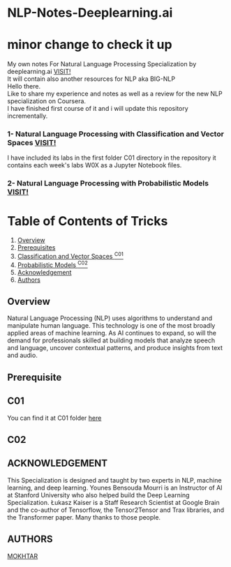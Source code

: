 # NLP-Notes-Deeplearning.ai
# minor change to check it up
My own notes For Natural Language Processing Specialization by deeplearning.ai [VISIT!](https://www.coursera.org/specializations/natural-language-processing)  
It will contain also another resources for NLP aka BIG-NLP  
Hello there.  
Like to share my experience and notes as well as a review for the new NLP specialization on Coursera.  
I have finished first course of it and i will update this repository incrementally.  
### 1- Natural Language Processing with Classification and Vector Spaces [VISIT!](https://www.coursera.org/learn/classification-vector-spaces-in-nlp)  
I have included its labs in the first folder C01 directory in the repository it contains each week's labs W0X as a Jupyter Notebook files.

### 2- Natural Language Processing with Probabilistic Models [VISIT!](https://www.coursera.org/learn/probabilistic-models-in-nlp)  

# Table of Contents of Tricks
1. [Overview](#Overview)
2. [Prerequisites](#Prerequisite)
3. [Classification and Vector Spaces <sup>C01</sup>](#C01)
4. [Probabilistic Models <sup>C02</sup>](#C02)
5. [Acknowledgement](#ACKNOWLEDGEMENT)
6. [Authors](#AUTHORS)

## Overview
Natural Language Processing (NLP) uses algorithms to understand and manipulate human language. This technology is one of the most broadly applied areas of machine learning. As AI continues to expand, so will the demand for professionals skilled at building models that analyze speech and language, uncover contextual patterns, and produce insights from text and audio.


## Prerequisite
## C01
You can find it at C01 folder [here](https://github.com/mohamed-mokhtar/NLP-Notes-Deeplearning.ai/blob/master/C01%20Natural%20Language%20Processing%20with%20Classification%20and%20Vector%20Spaces/README.md)
## C02

###

###
## ACKNOWLEDGEMENT
This Specialization is designed and taught by two experts in NLP, machine learning, and deep learning. Younes Bensouda Mourri is an Instructor of AI at Stanford University who also helped build the Deep Learning Specialization. Łukasz Kaiser is a Staff Research Scientist at Google Brain and the co-author of Tensorflow, the Tensor2Tensor and Trax libraries, and the Transformer paper.
Many thanks to those people.  

## AUTHORS
[MOKHTAR](https://github.com/rrrokhtar)
